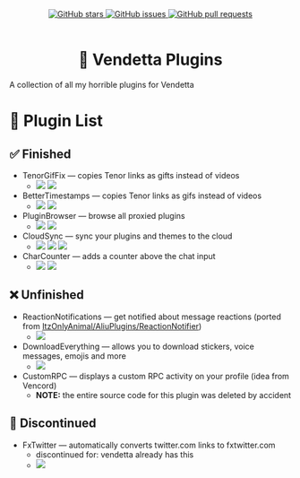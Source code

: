 <div align="center">
  <a href="https://github.com/Gabe616/VendettaPlugins/stargazers">
    <img alt="GitHub stars" src="https://img.shields.io/github/stars/Gabe616/VendettaPlugins?style=for-the-badge&color=BBDEFB&labelColor=263238">
  </a>
  <a href="https://github.com/Gabe616/VendettaPlugins/issues">
    <img alt="GitHub issues" src="https://img.shields.io/github/issues/Gabe616/VendettaPlugins?style=for-the-badge&color=C5CAE9&labelColor=263238">
  </a>
  <a href="https://github.com/Gabe616/VendettaPlugins/pulls">
    <img alt="GitHub pull requests" src="https://img.shields.io/github/issues-pr/Gabe616/VendettaPlugins?style=for-the-badge&color=D1C4E9&labelColor=263238">
  </a>
</div>
<br/>
<div align="center">
  <h1>🌙 Vendetta Plugins</h1>
</div>

A collection of all my horrible plugins for Vendetta

# 📃 Plugin List

## ✅ Finished

- TenorGifFix — copies Tenor links as gifts instead of videos
  - [![](https://img.shields.io/badge/copy%20proxied%20link-263238?style=for-the-badge)](https://vd-plugins.github.io/proxy/gabe616.github.io/VendettaPlugins/tenor-gif-fix/) [![](https://img.shields.io/badge/view%20code-263238?style=for-the-badge)](https://github.com/Gabe616/VendettaPlugins/tree/main/plugins/tenor-gif-fix)
- BetterTimestamps — copies Tenor links as gifs instead of videos
  - [![](https://img.shields.io/badge/copy%20proxied%20link-263238?style=for-the-badge)](https://vd-plugins.github.io/proxy/gabe616.github.io/VendettaPlugins/better-timestamps) [![](https://img.shields.io/badge/view%20code-263238?style=for-the-badge)](https://github.com/Gabe616/VendettaPlugins/tree/main/plugins/better-timestamps)
- PluginBrowser — browse all proxied plugins
  - [![](https://img.shields.io/badge/copy%20proxied%20link-263238?style=for-the-badge)](https://vd-plugins.github.io/proxy/gabe616.github.io/VendettaPlugins/plugin-browser) [![](https://img.shields.io/badge/view%20code-263238?style=for-the-badge)](https://github.com/Gabe616/VendettaPlugins/tree/main/plugins/plugin-browser)
- CloudSync — sync your plugins and themes to the cloud
  - [![](https://img.shields.io/badge/copy%20proxied%20link-263238?style=for-the-badge)](https://vd-plugins.github.io/proxy/gabe616.github.io/VendettaPlugins/cloud-sync) [![](https://img.shields.io/badge/view%20code-263238?style=for-the-badge)](https://github.com/Gabe616/VendettaPlugins/tree/main/plugins/cloud-sync) [![](https://img.shields.io/badge/view%20backend%20code-263238?style=for-the-badge)](https://github.com/Gabe616/VendettaCloudSync)
- CharCounter — adds a counter above the chat input
  - [![](https://img.shields.io/badge/copy%20proxied%20link-263238?style=for-the-badge)](https://vd-plugins.github.io/proxy/gabe616.github.io/VendettaPlugins/char-counter) [![](https://img.shields.io/badge/view%20code-263238?style=for-the-badge)](https://github.com/Gabe616/VendettaPlugins/tree/main/plugins/char-counter)

## ❌ Unfinished

- ReactionNotifications — get notified about message reactions (ported from [ItzOnlyAnimal/AliuPlugins/ReactionNotifier](https://github.com/ItzOnlyAnimal/AliuPlugins/tree/main/ReactionNotifier))
  - [![](https://img.shields.io/badge/view%20code-263238?style=for-the-badge)](https://github.com/Gabe616/VendettaPlugins/tree/main/plugins/reaction-notifications)
- DownloadEverything — allows you to download stickers, voice messages, emojis and more
  - [![](https://img.shields.io/badge/view%20code-263238?style=for-the-badge)](https://github.com/Gabe616/VendettaPlugins/tree/main/plugins/download-everything)
- CustomRPC — displays a custom RPC activity on your profile (idea from Vencord)
  - **NOTE:** the entire source code for this plugin was deleted by accident

## 🎫 Discontinued

- FxTwitter — automatically converts twitter.com links to fxtwitter.com
  - discontinued for: vendetta already has this
  - [![](https://img.shields.io/badge/view%20code-263238?style=for-the-badge)](https://github.com/Gabe616/VendettaPlugins/tree/main/plugins/fxtwitter)

<!-- debug port: 8731
plugin status colors:
  unfinished-EF9A9A
  finished-C5E1A5
  proxied-80DEEA
  discontinued-EEEEEE

from: https://m2.material.io/design/color/the-color-system.html#tools-for-picking-colors
using 200-->
